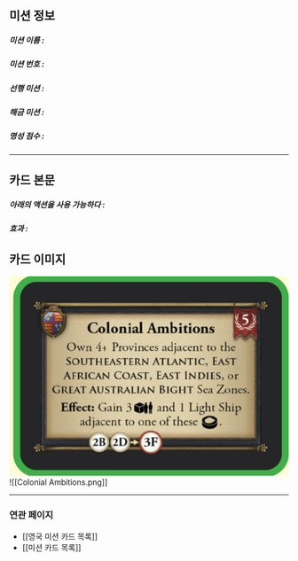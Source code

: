 ## 미션 정보
##### 미션 이름 : 
##### 미션 번호 : 
##### 선행 미션 : 
##### 해금 미션 : 
##### 명성 점수 :
---
## 카드 본문
##### 아래의 액션을 사용 가능하다 : 
##### *효과*  : 

## 카드 이미지
<img src="\Assets\Colonial Ambitions.png"/>
![[Colonial Ambitions.png]]

--- 

### 연관 페이지
- [[영국 미션 카드 목록]]
- [[미션 카드 목록]]

